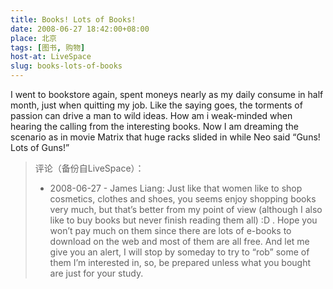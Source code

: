 ```yaml
---
title: Books! Lots of Books!
date: 2008-06-27 18:42:00+08:00
place: 北京
tags: [图书, 购物]
host-at: LiveSpace
slug: books-lots-of-books
---
```

I went to bookstore again, spent moneys nearly as my daily consume in half month, just when quitting my job. Like the saying goes, the torments of passion can drive a man to wild ideas. How am i weak-minded when hearing the calling from the interesting books. Now I am dreaming the scenario as in movie Matrix that huge racks slided in while Neo said “Guns! Lots of Guns!”

> 评论（备份自LiveSpace）：
>
> * 2008-06-27 - James Liang: Just like that women like to shop cosmetics, clothes and shoes, you seems enjoy shopping books very much, but that’s better from my point of view (although I also like to buy books but never finish reading them all) :D . Hope you won’t pay much on them since there are lots of e-books to download on the web and most of them are all free. And let me give you an alert, I will stop by someday to try to “rob” some of them I’m interested in, so, be prepared unless what you bought are just for your study.
